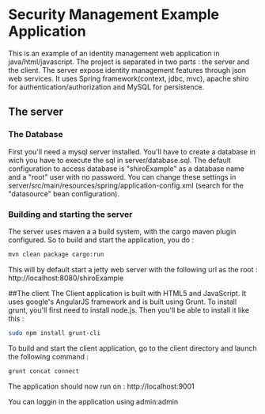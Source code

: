# Security Management Example Application

This is an example of an identity management web application in java/html/javascript.
The project is separated in two parts : the server and the client.
The server expose identity management features through json web services.
It uses Spring framework(context, jdbc, mvc), apache shiro for authentication/authorization and
MySQL for persistence.

## The server
### The Database
First you'll need a mysql server installed.  You'll have to create a database in wich you have to execute the sql in server/database.sql.
The default configuration to access database is "shiroExample" as a database name and a "root" user with no password.  You can change these
settings in server/src/main/resources/spring/application-config.xml (search for the "datasource" bean configuration).

### Building and starting the server
The server uses maven a a build system, with the cargo maven plugin configured.  So to build and start the application, you do : 

```bash
mvn clean package cargo:run
```
This will by default start a jetty web server with the following url as the root : http://localhost:8080/shiroExample

##The client
The Client application is built with HTML5 and JavaScript.  It uses google's AngularJS framework and is built using Grunt.
To install grunt, you'll first need to install node.js.  Then you'll be able to install it like this :

```bash
sudo npm install grunt-cli
```

To build and start the client application, go to the client directory and launch the following command : 

```bash
grunt concat connect
```
The application should now run on : http://localhost:9001

You can loggin in the application using admin:admin
